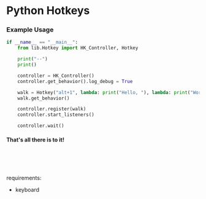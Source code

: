# Python Hotkeys

### Example Usage

```python
if __name__ == "__main__":
    from lib.Hotkey import HK_Controller, Hotkey

    print("--")
    print()

    controller = HK_Controller()
    controller.get_behavior().log_debug = True

    walk = Hotkey("alt+1", lambda: print("Hello, "), lambda: print("World!"))
    walk.get_behavior()

    controller.register(walk)
    controller.start_listeners()

    controller.wait()
```

#### That's all there is to it!

<br>
<br>
<br>

requirements:

-   keyboard
